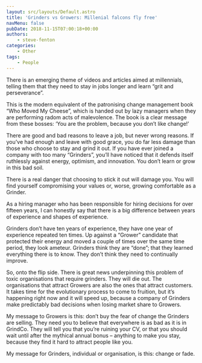 ```yaml
---
layout: src/layouts/Default.astro
title: 'Grinders vs Growers: Millenial falcons fly free'
navMenu: false
pubDate: 2018-11-15T07:00:18+00:00
authors:
    - steve-fenton
categories:
    - Other
tags:
    - People
---
```


There is an emerging theme of videos and articles aimed at millennials, telling them that they need to stay in jobs longer and learn “grit and perseverance”.

This is the modern equivalent of the patronising change management book “Who Moved My Cheese”, which is handed out by lazy managers when they are performing radom acts of malevolence. The book is a clear message from these bosses: ‘You are the problem, because you don’t like change!’

There are good and bad reasons to leave a job, but never wrong reasons. If you’ve had enough and leave with good grace, you do far less damage than those who choose to stay and grind it out. If you have ever joined a company with too many “Grinders”, you’ll have noticed that it defends itself ruthlessly against energy, optimism, and innovation. You don’t learn or grow in this bad soil.

There is a real danger that choosing to stick it out will damage you. You will find yourself compromising your values or, worse, growing comfortable as a Grinder.

As a hiring manager who has been responsible for hiring decisions for over fifteen years, I can honestly say that there is a big difference between years of experience and shapes of experience.

Grinders don’t have ten years of experience, they have one year of experience repeated ten times. Up against a “Grower” candidate that protected their energy and moved a couple of times over the same time period, they look ameteur. Grinders think they are “done”; that they learned everything there is to know. They don’t think they need to continually improve.

So, onto the flip side. There is great news underpinning this problem of toxic organisations that require grinders. They will die out. The organisations that attract Growers are also the ones that attract customers. It takes time for the evolutionary process to come to fruition, but it’s happening right now and it will speed up, because a company of Grinders make predictably bad decisions when losing market share to Growers.

My message to Growers is this: don’t buy the fear of change the Grinders are selling. They need you to believe that everywhere is as bad as it is in GrindCo. They will tell you that you’re ruining your CV, or that you should wait until after the mythical annual bonus – anything to make you stay, because they find it hard to attract people like you.

My message for Grinders, individual or organisation, is this: change or fade.